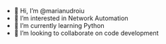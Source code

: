 - 👋 Hi, I’m @marianudroiu
- 👀 I’m interested in Network Automation
- 🌱 I’m currently learning Python
- 💞️ I’m looking to collaborate on code development 


<!---
marianudroiu/marianudroiu is a ✨ special ✨ repository because its `README.md` (this file) appears on your GitHub profile.
You can click the Preview link to take a look at your changes.
--->
